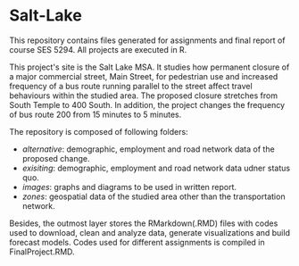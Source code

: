 # Salt-Lake
This repository contains files generated for assignments and final report of course SES 5294. All projects are executed in R.

This project's site is the Salt Lake MSA. It studies how permanent closure of a major commercial street, Main Street, for pedestrian use and increased frequency of a bus route running parallel to the street affect travel behaviours within the studied area. The proposed closure stretches from South Temple to 400 South. In addition, the project changes the frequency of bus route 200 from 15 minutes to 5 minutes.

The repository is composed of following folders:
* _alternative_: demographic, employment and road network data of the proposed change.
* _exisiting_: demographic, employment and road network data udner status quo.
* _images_: graphs and diagrams to be used in written report.
* _zones_: geospatial data of the studied area other than the transportation network. 

Besides, the outmost layer stores the RMarkdown(.RMD) files with codes used to download, clean and analyze data, generate visualizations and build forecast models. Codes used for different assignments is compiled in FinalProject.RMD.
